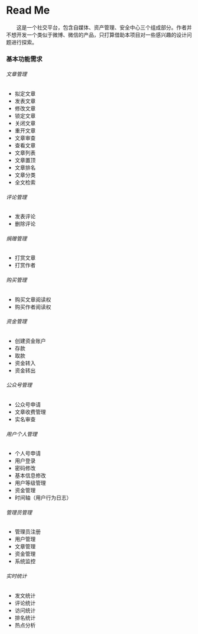 # Read Me
&emsp;&emsp;这是一个社交平台，包含自媒体、资产管理、安全中心三个组成部分。作者并不想开发一个类似于微博、微信的产品，只打算借助本项目对一些感兴趣的设计问题进行探索。
### 基本功能需求  
###### 文章管理  
- 拟定文章  
- 发表文章  
- 修改文章  
- 锁定文章  
- 关闭文章  
- 重开文章
- 文章审查
- 查看文章
- 文章列表
- 文章置顶
- 文章排名
- 文章分类
- 全文检索
###### 评论管理  
- 发表评论  
- 删除评论  
###### 捐赠管理 
- 打赏文章
- 打赏作者
###### 购买管理
- 购买文章阅读权
- 购买作者阅读权
###### 资金管理
- 创建资金账户
- 存款
- 取款
- 资金转入
- 资金转出
###### 公众号管理
- 公众号申请
- 文章收费管理
- 实名审查
###### 用户个人管理  
- 个人号申请
- 用户登录
- 密码修改
- 基本信息修改
- 用户等级管理
- 资金管理
- 时间轴（用户行为日志）
###### 管理员管理
- 管理员注册
- 用户管理
- 文章管理
- 资金管理
- 系统监控
###### 实时统计  
- 发文统计  
- 评论统计  
- 访问统计
- 排名统计  
- 热点分析